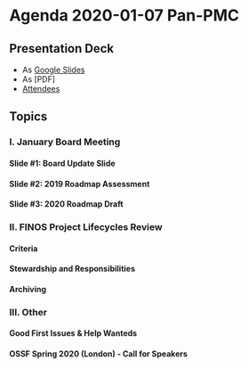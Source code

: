 # Agenda 2020-01-07 Pan-PMC

## Presentation Deck
* As [Google Slides](https://docs.google.com/presentation/d/17e77Aixs9I1HhIfNTi14cXV6gc-sgpn7Yp1aoFxlCoA/edit#slide=id.g6b5510381e_1_26)
* As [PDF]
* [Attendees](https://finosfoundation.atlassian.net/wiki/spaces/FINOS/pages/1298137089/2020-01-07+Pan-PMC+meeting)

## Topics

### I. January Board Meeting
#### Slide #1: Board Update Slide
#### Slide #2: 2019 Roadmap Assessment
#### Slide #3: 2020 Roadmap Draft

### II. FINOS Project Lifecycles Review 
#### Criteria
#### Stewardship and Responsibilities
#### Archiving

### III. Other
#### Good First Issues & Help Wanteds
#### OSSF Spring 2020 (London) - Call for Speakers
